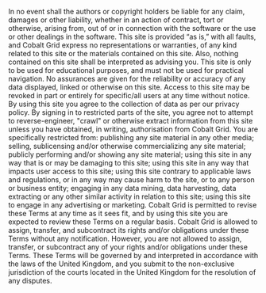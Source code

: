 In no event shall the authors or copyright holders be liable for any claim, damages or other liability, whether in an action of contract, tort or otherwise, arising from, out of or in connection with the software or the use or other dealings in the software.
This site is provided “as is,” with all faults, and Cobalt Grid express no representations or warranties, of any kind related to this site or the materials contained on this site. Also, nothing contained on this site shall be interpreted as advising you.
This site is only to be used for educational purposes, and must not be used for practical navigation.
No assurances are given for the reliability or accuracy of any data displayed, linked or otherwise on this site.
Access to this site may be revoked in part or entirely for specific/all users at any time without notice.
By using this site you agree to the collection of data as per our privacy policy.
By signing in to restricted parts of the site, you agree not to attempt to reverse-engineer, "crawl" or otherwise extract information from this site unless you have obtained, in writing, authorisation from Cobalt Grid.
You are specifically restricted from:
publishing any site material in any other media;
selling, sublicensing and/or otherwise commercializing any site material;
publicly performing and/or showing any site material;
using this site in any way that is or may be damaging to this site;
using this site in any way that impacts user access to this site;
using this site contrary to applicable laws and regulations, or in any way may cause harm to the site, or to any person or business entity;
engaging in any data mining, data harvesting, data extracting or any other similar activity in relation to this site;
using this site to engage in any advertising or marketing.
Cobalt Grid is permitted to revise these Terms at any time as it sees fit, and by using this site you are expected to review these Terms on a regular basis.
Cobalt Grid is allowed to assign, transfer, and subcontract its rights and/or obligations under these Terms without any notification. However, you are not allowed to assign, transfer, or subcontract any of your rights and/or obligations under these Terms.
These Terms will be governed by and interpreted in accordance with the laws of the United Kingdom, and you submit to the non-exclusive jurisdiction of the courts located in the United Kingdom for the resolution of any disputes.